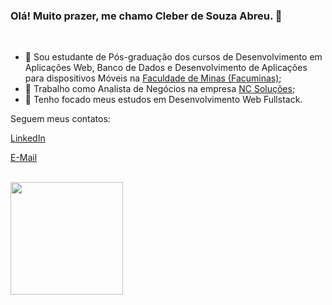 ### **Olá! Muito prazer, me chamo Cleber de Souza Abreu.** 👋

<br>

- 📖 Sou estudante de Pós-graduação dos cursos de Desenvolvimento em Aplicações Web, Banco de Dados e Desenvolvimento de Aplicações para dispositivos Móveis na [Faculdade de Minas (Facuminas)](https://facuminasead.com.br/);
- 🔭 Trabalho como Analista de Negócios na empresa [NC Soluções](https://www.ncsolucoes.com.br/);
- 🎯 Tenho focado meus estudos em Desenvolvimento Web Fullstack.

<p>Seguem meus contatos:</p>

<a href="https://www.linkedin.com/in/cleber-souza-abreu/" target="_blank">LinkedIn</a>

<a href = "mailto:cleber.souza.abreu@gmail.com" target="_blank">E-Mail</a>

<br>

<div>
  <a href="https://github.com/cleberabreu87">
    <img height="180em" src="https://github-readme-stats.vercel.app/api/top-langs/?username=cleberabreu87&layout=compact&langs_count=7&theme=dracula"/>
  </a>
</div>
